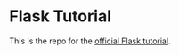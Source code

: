 # Flask Tutorial

This is the repo for the [official Flask tutorial](https://flask.palletsprojects.com/en/1.1.x/tutorial/).